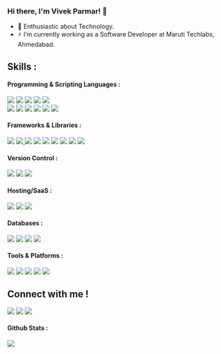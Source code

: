 ### Hi there, I'm Vivek Parmar! 👋
- 🔭 Enthusiastic about Technology.
-  ⚡ I’m currently working as a Software Developer at Maruti Techlabs, Ahmedabad.

## Skills : 
#### Programming & Scripting Languages :
   <a href="https://github.com/vvekparmar"><img src="https://img.shields.io/badge/Python-FFD43B?style=for-the-badge&logo=python&logoColor=darkgreen"></a>                <!-- Python -->
   <a href="https://github.com/vvekparmar"><img src="https://img.shields.io/badge/Java-ED8B00?style=for-the-badge&logo=java&logoColor=white"></a> <!-- Java -->
   <a href="https://github.com/vvekparmar"><img src="https://img.shields.io/badge/Dart-0175C2?style=for-the-badge&logo=dart&logoColor=white"></a> <!-- Dart -->
   <a href="https://github.com/vvekparmar"><img src="https://img.shields.io/badge/C%2B%2B-00599C?style=for-the-badge&logo=c%2B%2B&logoColor=white"></a> <!-- C++ -->
   <a href="https://github.com/vvekparmar"><img src="https://img.shields.io/badge/C-00599C?style=for-the-badge&logo=c&logoColor=white"></a> <!-- C --> <br>
   <a href="https://github.com/vvekparmar"><img src="https://img.shields.io/badge/node.js-6DA55F?style=for-the-badge&logo=node.js&logoColor=white"></a>                <!-- Nodejs -->
   <a href="https://github.com/vvekparmar"><img src="https://img.shields.io/badge/JavaScript-323330?style=for-the-badge&logo=javascript&logoColor=F7DF1E"></a>          <!-- JavaScript -->
   <a href="https://github.com/vvekparmar"><img src="https://img.shields.io/badge/PHP-777BB4?style=for-the-badge&logo=php&logoColor=white"></a> <!-- PHP -->
   <a href="https://github.com/vvekparmar"><img src="https://img.shields.io/badge/CSS3-1572B6?style=for-the-badge&logo=css3&logoColor=white"></a> <!-- CSS -->
   <a href="https://github.com/vvekparmar"><img src="https://img.shields.io/badge/HTML5-E34F26?style=for-the-badge&logo=html5&logoColor=white"></a> <!-- HTML -->
   <a href="https://github.com/vvekparmar"><img src="https://img.shields.io/badge/shell_script-%23121011.svg?style=for-the-badge&logo=gnu-bash&logoColor=white"></a>    <!-- Shell Scripting -->
   
#### Frameworks & Libraries :
   <a href="https://github.com/vvekparmar"><img src="https://img.shields.io/badge/Keras-%23D00000.svg?style=for-the-badge&logo=Keras&logoColor=white"></a>            <!-- Keras -->
  <a href="https://github.com/vvekparmar"><img src="https://img.shields.io/badge/TensorFlow-%23FF6F00.svg?style=for-the-badge&logo=TensorFlow&logoColor=white">     </a>    <!-- Tensorflow --> 
   <a href="https://github.com/vvekparmar"><img src="https://img.shields.io/badge/scikit--learn-%23F7931E.svg?style=for-the-badge&logo=scikit-learn&logoColor=white"></a>    <!-- Scikit-Learn --> 
   <a href="https://github.com/vvekparmar"><img src="https://img.shields.io/badge/opencv-%23white.svg?style=for-the-badge&logo=opencv&logoColor=white"></a>          <!-- Open CV --> 
   <a href="https://github.com/vvekparmar"><img src="https://img.shields.io/badge/pandas-%23150458.svg?style=for-the-badge&logo=pandas&logoColor=white"></a>          <!-- Pandas -->
   <a href="https://github.com/vvekparmar"><img src="https://img.shields.io/badge/Streamlit-FF4B4B?style=for-the-badge&logo=Streamlit&logoColor=white"></a>          <!-- Streamlit -->
   <a href="https://github.com/vvekparmar"><img src="https://img.shields.io/badge/numpy-%23013243.svg?style=for-the-badge&logo=numpy&logoColor=white"></a>            <!-- Numpy -->
   <a href="https://github.com/vvekparmar"><img src="https://img.shields.io/badge/flask-%23000.svg?style=for-the-badge&logo=flask&logoColor=white"></a>              <!-- Flask --> 
   <a href="https://github.com/vvekparmar"><img src="https://img.shields.io/badge/Flutter-%2302569B.svg?style=for-the-badge&logo=Flutter&logoColor=white"></a>        <!-- Flutter --> 
   
#### Version Control :
   <a href="https://github.com/vvekparmar"><img src="https://img.shields.io/badge/git-%23F05033.svg?style=for-the-badge&logo=git&logoColor=white"></a>            <!-- Git -->
  <a href="https://github.com/vvekparmar"><img src="https://img.shields.io/badge/github-%23121011.svg?style=for-the-badge&logo=github&logoColor=white"></a>        <!-- Github --> 
   <a href="https://github.com/vvekparmar"><img src="https://img.shields.io/badge/gitlab-%23181717.svg?style=for-the-badge&logo=gitlab&logoColor=white"></a>    <!-- Gitlab --> 

#### Hosting/SaaS : 
   <a href="https://github.com/vvekparmar"><img src="https://img.shields.io/badge/GoogleCloud-%234285F4.svg?style=for-the-badge&logo=google-cloud&logoColor=white"></a> <!-- Google Cloud -->
  <a href="https://github.com/vvekparmar"><img src="https://img.shields.io/badge/heroku-%23430098.svg?style=for-the-badge&logo=heroku&logoColor=white"></a>        <!-- Heroku --> 
   <a href="https://github.com/vvekparmar"><img src="https://img.shields.io/badge/firebase-%23039BE5.svg?style=for-the-badge&logo=firebase"></a><!-- Firebase --> 

 #### Databases :
  <a href="https://github.com/vvekparmar"><img src="https://img.shields.io/badge/MongoDB-%234ea94b.svg?style=for-the-badge&logo=mongodb&logoColor=white"></a>      <!-- MongoDB --> 
   <a href="https://github.com/vvekparmar"><img src="https://img.shields.io/badge/postgres-%23316192.svg?style=for-the-badge&logo=postgresql&logoColor=white"></a>  <!-- PosgreSQL --> 
  <a href="https://github.com/vvekparmar"><img src="https://img.shields.io/badge/sqlite-%2307405e.svg?style=for-the-badge&logo=sqlite&logoColor=white"></a>        <!-- Sqlite --> 
   <a href="https://github.com/vvekparmar"><img src="https://img.shields.io/badge/MySQL-005C84?style=for-the-badge&logo=mysql&logoColor=white"></a> <!-- MySQL --> 
   
  #### Tools & Platforms :
   <a href="https://github.com/vvekparmar"><img src="https://img.shields.io/badge/Anaconda-%2344A833.svg?style=for-the-badge&logo=anaconda&logoColor=white"></a>   <!-- Anaconda --> 
   <a href="https://github.com/vvekparmar"><img src="https://img.shields.io/badge/Postman-FF6C37?style=for-the-badge&logo=postman&logoColor=white"></a>           <!-- Postman -->
   <a href="https://github.com/vvekparmar"><img src="https://img.shields.io/badge/pycharm-143?style=for-the-badge&logo=pycharm&logoColor=black&color=black&labelColor=green"></a> <!-- PyCharm --> 
   <a href="https://github.com/vvekparmar"><img src="https://img.shields.io/badge/Android%20Studio-3DDC84.svg?style=for-the-badge&logo=android-studio&logoColor=white"></a> <!-- Android Studio --> 
  <a href="https://github.com/vvekparmar"><img src="https://img.shields.io/badge/Visual%20Studio%20Code-0078d7.svg?style=for-the-badge&logo=visual-studio-code&logoColor=white"></a> <!-- Visual Studio Code --> 

## Connect with me !
<a href="https://twitter.com/vvekparmar"><img src="https://img.shields.io/badge/vvekparmar-%231DA1F2.svg?style=for-the-badge&logo=Twitter&logoColor=white"></a>    <!-- Twitter -->
<a href="https://www.linkedin.com/in/vivekparmar18/"><img src="https://img.shields.io/badge/LinkedIn-0077B5?style=for-the-badge&logo=linkedin&logoColor=white"></a> <!-- LinkedIN -->
<a href="mailto:parmarvivek114@gmail.com"><img src="https://img.shields.io/badge/Gmail-D14836?style=for-the-badge&logo=gmail&logoColor=white"></a> <!-- Gmail -->

#### Github Stats :
<a href="https://github.com/vvekparmar">
   <img src="https://github-readme-stats.vercel.app/api?username=vvekparmar&show_icons=true&title_color=336EFF&icon_color=336EFF&text_color=000000&bg_color=FFFFFF">
</a>
